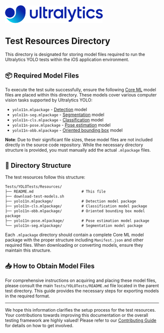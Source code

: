 <a href="https://www.ultralytics.com/"><img src="https://raw.githubusercontent.com/ultralytics/assets/main/logo/Ultralytics_Logotype_Original.svg" width="320" alt="Ultralytics logo"></a>

# Test Resources Directory

This directory is designated for storing model files required to run the Ultralytics YOLO tests within the iOS application environment.

## 📦 Required Model Files

To execute the test suite successfully, ensure the following [Core ML](https://developer.apple.com/documentation/coreml) model files are placed within this directory. These models cover various computer vision tasks supported by Ultralytics YOLO:

- `yolo11n.mlpackage` - [Detection](https://docs.ultralytics.com/tasks/detect/) model
- `yolo11n-seg.mlpackage` - [Segmentation](https://docs.ultralytics.com/tasks/segment/) model
- `yolo11n-cls.mlpackage` - [Classification](https://docs.ultralytics.com/tasks/classify/) model
- `yolo11n-pose.mlpackage` - [Pose estimation](https://docs.ultralytics.com/tasks/pose/) model
- `yolo11n-obb.mlpackage` - [Oriented bounding box](https://docs.ultralytics.com/tasks/obb/) model

**Note**: Due to their significant file sizes, these model files are not included directly in the source code repository. While the necessary directory structure is provided, you must manually add the actual `.mlpackage` files.

## 📁 Directory Structure

The test resources follow this structure:

```
Tests/YOLOTests/Resources/
├── README.md                      # This file
├── download-test-models.sh
├── yolo11n.mlpackage/             # Detection model package
├── yolo11n-cls.mlpackage/         # Classification model package
├── yolo11n-obb.mlpackage/         # Oriented bounding box model package
├── yolo11n-pose.mlpackage/        # Pose estimation model package
└── yolo11n-seg.mlpackage/         # Segmentation model package
```

Each `.mlpackage` directory should contain a complete Core ML model package with the proper structure including `Manifest.json` and other required files. When downloading or converting models, ensure they maintain this structure.

## 📥 How to Obtain Model Files

For comprehensive instructions on acquiring and placing these model files, please consult the main `Tests/YOLOTests/README.md` file located in the parent test directory. This guide provides the necessary steps for exporting models in the required format.

---

We hope this information clarifies the setup process for the test resources. Your contributions towards improving this documentation or the overall testing framework are highly valued! Please refer to our [Contributing Guide](https://docs.ultralytics.com/help/contributing/) for details on how to get involved.
